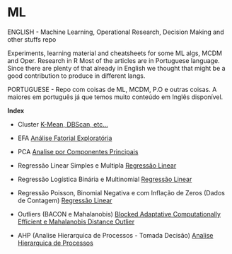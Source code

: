 # ML
ENGLISH -  Machine Learning, Operational Research, Decision Making and other stuffs repo

Experiments, learning material and cheatsheets for some ML algs, MCDM and Oper. Research in R
Most of the articles are in Portuguese language. Since there are plenty of that already in English we thought that might be a good contribution to produce in different langs.

PORTUGUESE -  Repo com coisas de ML, MCDM, P.O e outras coisas. A maiores em português
já que temos muito conteúdo em Inglês disponível.

**Index**

- Cluster 
[K-Mean, DBScan, etc...](https://scopinho.github.io/ML/Cluster/Cluster-01.html)

- EFA
[Análise Fatorial Exploratória](https://scopinho.github.io/ML/EFA/EFA-01.html)

- PCA
[Analise por Componentes Principais](https://scopinho.github.io/ML/PCA/PCA-01.html)

- Regressão Linear Simples e Multipla
[Regressão Linear](https://scopinho.github.io/ML/REGRESSAO/RegLinear-01.html)

- Regressão Logística Binária e Multinomial
[Regressão Linear](https://scopinho.github.io/ML/REGRESSAO/Reg_Logistica-01-01.html)

- Regressão Poisson, Binomial Negativa e com Inflação de Zeros (Dados de Contagem)
[Regressão Linear](https://scopinho.github.io/ML/REGRESSAO/Reg_Contagem-01.html)

- Outliers (BACON e Mahalanobis)
[Blocked Adaptative Computationally Efficient e Mahalanobis Distance Outlier](https://scopinho.github.io/ML/BACON/BACON.html)

- AHP (Analise Hierarquica de Processos - Tomada Decisão)
[Analise Hierarquica de Processos](https://scopinho.github.io/ML/AHP/AHP-01.html)
